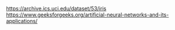 https://archive.ics.uci.edu/dataset/53/iris
https://www.geeksforgeeks.org/artificial-neural-networks-and-its-applications/